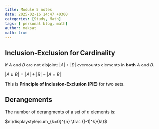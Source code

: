 ```yaml
---
title: Module 5 notes
date: 2025-02-16 14:47 +0300
categories: [Study, Math]
tags: [ personal blog, math]
author: maksat
math: true
---
```


## Inclusion-Exclusion for Cardinality

if $A$ and $B$ are not disjoint: $|A|+|B|$ overcounts elements in __both__ $A$ and $B$.

$|A \cup B| = |A| + |B| - |A \cap B|$

This is __Principle of Inclusion-Exclusion (PIE)__ for two sets.

## Derangements

The number of derangments of a set of $n$ elements is:

$n!\displaystyle\sum_{k=0}^{n} \frac {(-1)^k}{k!}$

